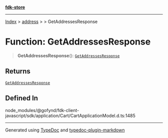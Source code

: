 [**fdk-store**](../../../README.md)
***

[Index](../../../API.md) > [address](../../README.md) > [<internal>](../README.md) > GetAddressesResponse

# Function: GetAddressesResponse

> **GetAddressesResponse**(): [`GetAddressesResponse`](../type-aliases/type-alias.GetAddressesResponse.md)

## Returns

[`GetAddressesResponse`](../type-aliases/type-alias.GetAddressesResponse.md)

## Defined In

node\_modules/@gofynd/fdk-client-javascript/sdk/application/Cart/CartApplicationModel.d.ts:1485

***
Generated using [TypeDoc](https://typedoc.org/) and [typedoc-plugin-markdown](https://www.npmjs.com/package/typedoc-plugin-markdown)
